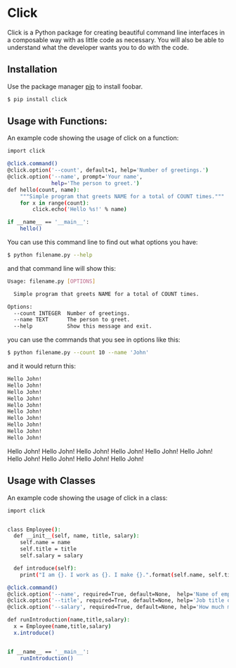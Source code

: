# Click

Click is a Python package for creating beautiful command line interfaces in a composable way with as little code as necessary. You will also be able to understand what the developer wants you to do with the code.

## Installation

Use the package manager [pip](https://pypi.org/project/click/) to install foobar.

```bash
$ pip install click
```

## Usage with Functions:

An example code showing the usage of click on a function:

```bash
import click

@click.command()
@click.option('--count', default=1, help='Number of greetings.')
@click.option('--name', prompt='Your name',
              help='The person to greet.')
def hello(count, name):
    """Simple program that greets NAME for a total of COUNT times."""
    for x in range(count):
        click.echo('Hello %s!' % name)

if __name__ == '__main__':
    hello()

```

You can use this command line to find out what options you have:

```bash
$ python filename.py --help
```

and that command line will show this:

```bash
Usage: filename.py [OPTIONS]

  Simple program that greets NAME for a total of COUNT times.

Options:
  --count INTEGER  Number of greetings.
  --name TEXT      The person to greet.
  --help           Show this message and exit.

```

you can use the commands that you see in options like this:

```bash
$ python filename.py --count 10 --name 'John'
```

and it would return this:

```bash
Hello John!
Hello John!
Hello John!
Hello John!
Hello John!
Hello John!
Hello John!
Hello John!
Hello John!
Hello John!
```
Hello John!
Hello John!
Hello John!
Hello John!
Hello John!
Hello John!
Hello John!
Hello John!
Hello John!
Hello John!

## Usage with Classes

An example code showing the usage of click in a class:

```bash
import click


class Employee():
  def __init__(self, name, title, salary):
    self.name = name
    self.title = title
    self.salary = salary

  def introduce(self):
    print("I am {}. I work as {}. I make {}.".format(self.name, self.title, self.salary))

@click.command()
@click.option('--name', required=True, default=None,  help='Name of employee')
@click.option('--title', required=True, default=None, help='Job title of employee')
@click.option('--salary', required=True, default=None, help='How much money the employee makes')

def runIntroduction(name,title,salary):
  x = Employee(name,title,salary)
  x.introduce()


if __name__ == '__main__':
    runIntroduction()
```

